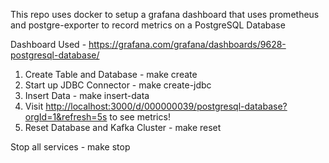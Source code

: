 

<p>This repo uses docker to setup a grafana dashboard that uses prometheus and postgre-exporter to record metrics on a PostgreSQL Database</p>

Dashboard Used - 
https://grafana.com/grafana/dashboards/9628-postgresql-database/


1. Create Table and Database - make create
2. Start up JDBC Connector - make create-jdbc
3. Insert Data - make insert-data
4. Visit <a href="http://localhost:3000/d/000000039/postgresql-database?orgId=1&refresh=5s">http://localhost:3000/d/000000039/postgresql-database?orgId=1&refresh=5s</a> to see metrics!
5. Reset Database and Kafka Cluster - make reset

Stop all services - make stop

